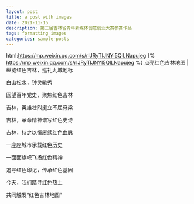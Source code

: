 ```yaml
---
layout: post
title: a post with images
date: 2021-11-15
description: 第三届吉林省青年新媒体创意创业大赛参赛作品
tags: formatting images
categories: sample-posts
---
```

html:https://mp.weixin.qq.com/s/rIJRyTIJNYl5QlLNapujeg
{% https://mp.weixin.qq.com/s/rIJRyTIJNYl5QlLNapujeg %}
点亮红色吉林地图 | 纵览红色吉林，巡礼九城地标

白山松水，钟灵毓秀

回望百年党史，聚焦红色吉林

吉林，英雄壮烈挺立不屈脊梁

吉林，革命精神谱写红色史诗

吉林，持之以恒赓续红色血脉



一座座城市承载红色历史

一面面旗帜飞扬红色精神

追寻红色印记，传承红色基因



今天，我们踏寻红色热土

共同触发“红色吉林地图”
